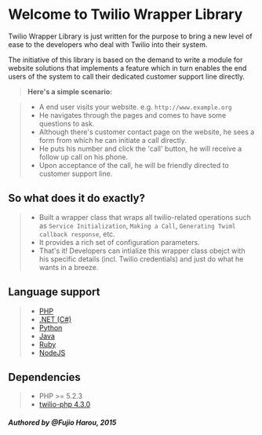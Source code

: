 # Welcome to Twilio Wrapper Library

Twilio Wrapper Library is just written for the purpose to bring a new level of ease to the developers who deal with Twilio into their system.

The initiative of this library is based on the demand to write a module for website solutions that implements a feature which in turn enables the end users of the system to call their dedicated customer support line directly.

> **Here's a simple scenario:**

> - A end user visits your website. e.g. `http://www.example.org`
> - He navigates through the pages and comes to have some questions to ask.
> - Although there's customer contact page on the website, he sees a form from which he can initiate a call directly.
> - He puts his number and click the 'call' button, he will receive a follow up call on his phone.
> - Upon acceptance of the call, he will be friendly directed to customer support line.

## So what does it do exactly?

> - Built a wrapper class that wraps all twilio-related operations such as `Service Initialization`, `Making a Call`, `Generating Twiml callback response`, etc.
> - It provides a rich set of configuration parameters.
> - That's it! Developers can intialize this wrapper class obejct with his specific details (incl. Twilio credentials) and just do what he wants in a breeze.

## Language support
> - [PHP](php.md)
> - [.NET (C#)](dotnet.md)
> - [Python](python.md)
> - [Java](java.md)
> - [Ruby](ruby.md)
> - [NodeJS](nodejs.md)

## Dependencies
> - PHP >= 5.2.3
> - [twilio-php 4.3.0](https://www.github.com/twilio/twilio-php)

#### *Authored by @Fujio Harou, 2015*